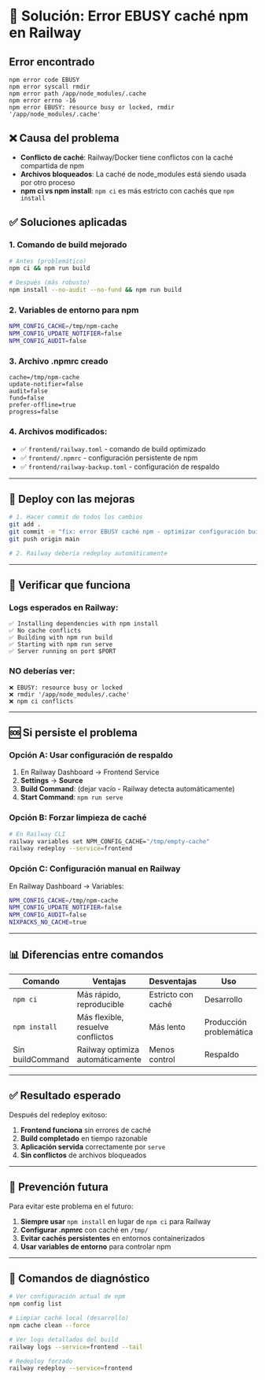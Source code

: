 # 🚨 Solución: Error EBUSY caché npm en Railway

## Error encontrado
```
npm error code EBUSY
npm error syscall rmdir
npm error path /app/node_modules/.cache
npm error errno -16
npm error EBUSY: resource busy or locked, rmdir '/app/node_modules/.cache'
```

## ❌ Causa del problema
- **Conflicto de caché**: Railway/Docker tiene conflictos con la caché compartida de npm
- **Archivos bloqueados**: La caché de node_modules está siendo usada por otro proceso
- **npm ci vs npm install**: `npm ci` es más estricto con cachés que `npm install`

## ✅ Soluciones aplicadas

### 1. **Comando de build mejorado**
```bash
# Antes (problemático)
npm ci && npm run build

# Después (más robusto)
npm install --no-audit --no-fund && npm run build
```

### 2. **Variables de entorno para npm**
```bash
NPM_CONFIG_CACHE=/tmp/npm-cache
NPM_CONFIG_UPDATE_NOTIFIER=false
NPM_CONFIG_AUDIT=false
```

### 3. **Archivo .npmrc creado**
```
cache=/tmp/npm-cache
update-notifier=false
audit=false
fund=false
prefer-offline=true
progress=false
```

### 4. **Archivos modificados:**
- ✅ `frontend/railway.toml` - comando de build optimizado
- ✅ `frontend/.npmrc` - configuración persistente de npm
- ✅ `frontend/railway-backup.toml` - configuración de respaldo

---

## 🚀 Deploy con las mejoras

```bash
# 1. Hacer commit de todos los cambios
git add .
git commit -m "fix: error EBUSY caché npm - optimizar configuración build"
git push origin main

# 2. Railway debería redeploy automáticamente
```

---

## 🧪 Verificar que funciona

### **Logs esperados en Railway:**
```
✅ Installing dependencies with npm install
✅ No cache conflicts
✅ Building with npm run build
✅ Starting with npm run serve
✅ Server running on port $PORT
```

### **NO deberías ver:**
```
❌ EBUSY: resource busy or locked
❌ rmdir '/app/node_modules/.cache'
❌ npm ci conflicts
```

---

## 🆘 Si persiste el problema

### **Opción A: Usar configuración de respaldo**
1. En Railway Dashboard → Frontend Service
2. **Settings** → **Source**
3. **Build Command**: (dejar vacío - Railway detecta automáticamente)
4. **Start Command**: `npm run serve`

### **Opción B: Forzar limpieza de caché**
```bash
# En Railway CLI
railway variables set NPM_CONFIG_CACHE="/tmp/empty-cache"
railway redeploy --service=frontend
```

### **Opción C: Configuración manual en Railway**
En Railway Dashboard → Variables:
```bash
NPM_CONFIG_CACHE=/tmp/npm-cache
NPM_CONFIG_UPDATE_NOTIFIER=false
NPM_CONFIG_AUDIT=false
NIXPACKS_NO_CACHE=true
```

---

## 📊 Diferencias entre comandos

| Comando | Ventajas | Desventajas | Uso |
|---------|----------|-------------|-----|
| `npm ci` | Más rápido, reproducible | Estricto con caché | Desarrollo |
| `npm install` | Más flexible, resuelve conflictos | Más lento | Producción problemática |
| Sin buildCommand | Railway optimiza automáticamente | Menos control | Respaldo |

---

## ✅ Resultado esperado

Después del redeploy exitoso:

1. **Frontend funciona** sin errores de caché
2. **Build completado** en tiempo razonable
3. **Aplicación servida** correctamente por `serve`
4. **Sin conflictos** de archivos bloqueados

---

## 🎯 Prevención futura

Para evitar este problema en el futuro:

1. **Siempre usar** `npm install` en lugar de `npm ci` para Railway
2. **Configurar .npmrc** con caché en `/tmp/`
3. **Evitar cachés persistentes** en entornos containerizados
4. **Usar variables de entorno** para controlar npm

---

## 🔧 Comandos de diagnóstico

```bash
# Ver configuración actual de npm
npm config list

# Limpiar caché local (desarrollo)
npm cache clean --force

# Ver logs detallados del build
railway logs --service=frontend --tail

# Redeploy forzado
railway redeploy --service=frontend
``` 